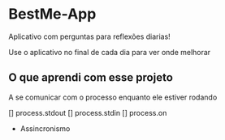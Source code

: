 # BestMe-App

Aplicativo com perguntas para reflexões diarias!

Use o aplicativo no final de cada dia para ver onde melhorar

## O que aprendi com esse projeto

A se comunicar com o processo enquanto ele estiver rodando

[] process.stdout
[] process.stdin
[] process.on

- Assincronismo
